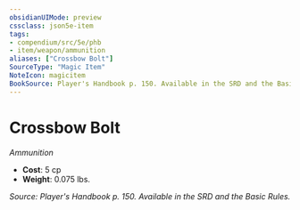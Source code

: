 ```yaml
---
obsidianUIMode: preview
cssclass: json5e-item
tags:
- compendium/src/5e/phb
- item/weapon/ammunition
aliases: ["Crossbow Bolt"]
SourceType: "Magic Item"
NoteIcon: magicitem
BookSource: Player's Handbook p. 150. Available in the SRD and the Basic Rules.
---
```

# Crossbow Bolt
*Ammunition*  

- **Cost**: 5 cp
- **Weight**: 0.075 lbs.

*Source: Player's Handbook p. 150. Available in the SRD and the Basic Rules.*
